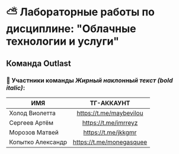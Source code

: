 # :partly_sunny: Лабораторные работы по дисциплине: "Облачные технологии и услуги"
## Команда Outlast
### :japanese_castle: Участники команды ***Жирный наклонный текст (bold italic)***:

| ИМЯ | ТГ-АККАУНТ |
|----------------|:---------:|
| Холод Виолетта | https://t.me/maybevilou | 
| Сергеев Артём | https://t.me/imrreyz | 
| Морозов Матвей | https://t.me/jkkgmr | 
| Копытко Александр | https://t.me/monegasquee | 

